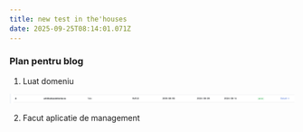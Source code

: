 ```yaml
---
title: new test in the'houses
date: 2025-09-25T08:14:01.071Z
---
```


### Plan pentru blog

1. Luat domeniu

![Screenshot 2025-09-21 at 18.18.26.png](https://raw.githubusercontent.com/subtirelumihail/microblog-test-blog/refs/heads/main/images/1758787802584-Screenshot%202025-09-21%20at%2018.18.26.png)

2. Facut aplicatie de management

